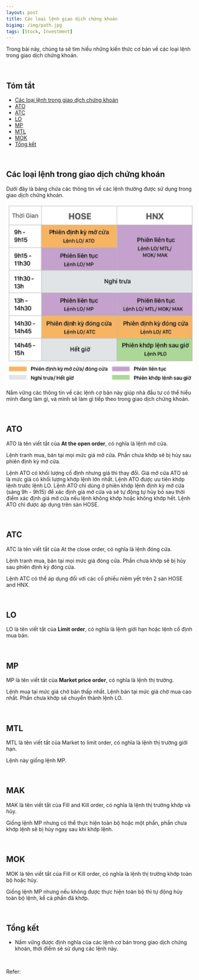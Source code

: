 ```yaml
---
layout: post
title: Các loại lệnh giao dịch chứng khoán
bigimg: /img/path.jpg
tags: [Stock, Investment]
---
```


Trong bài này, chúng ta sẽ tìm hiểu những kiến thức cơ bản về các loại lệnh trong giao dịch chứng khoán.

<br>

## Tóm tắt
- [Các loại lệnh trong giao dịch chứng khoán](#cac-loai-lenh-trong-giao-dich-chung-khoan)
- [ATO](#ato)
- [ATC](#atc)
- [LO](#lo)
- [MP](#mp)
- [MTL](#mtl)
- [MOK](#mok)
- [Tổng kết](#tong-ket)


<br>

## Các loại lệnh trong giao dịch chứng khoán

Dưới đây là bảng chứa các thông tin về các lệnh thường được sử dụng trong giao dịch chứng khoán.

![](../img/investment/stock-market/stock-orders.png)

Nắm vững các thông tin về các lệnh cơ bản này giúp nhà đầu tư có thể hiểu mình đang làm gì, và mình sẽ làm gì tiếp theo trong giao dịch chứng khoán.

<br>

## ATO

ATO là tên viết tắt của **At the open order**, có nghĩa là lệnh mở cửa.

Lệnh tranh mua, bán tại mọi mức giá mở cửa. Phần chưa khớp sẽ bị hủy sau phiên định kỳ mở cửa.

Lệnh ATO có khối lượng cố định nhưng giá thì thay đổi. Giá mở cửa ATO sẽ là mức giá có khối lượng khớp lệnh lớn nhất. Lệnh ATO được ưu tiên khớp lệnh trước lệnh LO. Lệnh ATO chỉ dùng ở phiên khớp lệnh định kỳ mở cửa (sáng 9h - 9h15) để xác định giá mở cửa và sẽ tự động tự hủy bỏ sau thời điểm xác định giá mở cửa nếu lệnh không khớp hoặc không khớp hết. Lệnh ATO chỉ được áp dụng trên sàn HOSE.

<br>

## ATC

ATC là tên viết tắt của At the close order, có nghĩa là lệnh đóng cửa.

Lệnh tranh mua, bán tại mọi mức giá đóng cửa. Phần chưa khớp sẽ bị hủy sau phiên định kỳ đóng cửa.

Lệnh ATC có thể áp dụng đối với các cổ phiếu niêm yết trên 2 sàn HOSE and HNX.

<br>

## LO

LO là tên viết tắt của **Limit order**, có nghĩa là lệnh giới hạn hoặc lệnh cố định mua bán.

<br>

## MP

MP là tên viết tắt của **Market price order**, có nghĩa là lệnh thị trường.

Lệnh mua tại mức giá chờ bán thấp nhất. Lệnh bán tại mức giá chờ mua cao nhất. Phần chưa khớp sẽ chuyển thành lệnh LO.


<br>

## MTL

MTL là tên viết tắt của Market to limit order, có nghĩa là lệnh thị trường giới hạn.

Lệnh này giống lệnh MP.

<br>

## MAK

MAK là tên viết tắt của Fill and Kill order, có nghĩa là lệnh thị trường khớp và hủy.

Giống lệnh MP nhưng có thể thực hiện toàn bộ hoặc một phần, phần chưa khớp lệnh sẽ bị hủy ngay sau khi khớp lệnh.


<br>

## MOK

MOK là tên viết tắt của Fill or Kill order, có nghĩa là lệnh thị trường khớp toàn bộ hoặc hủy.

Giống lệnh MP nhưng nếu không được thực hiện toàn bộ thì tự động hủy toàn bộ lệnh, kể cả phần đã khớp.


<br>

## Tổng kết
- Nắm vững được định nghĩa của các lệnh cơ bản trong giao dịch chứng khoán, thời điểm sẽ sử dụng các lệnh này.

<br>

Refer:

